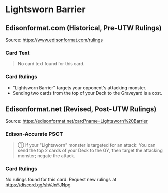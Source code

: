 # Lightsworn Barrier

## Edisonformat.com (Historical, Pre-UTW Rulings)

Source: https://www.edisonformat.com/rulings

### Card Text

> No card text found for this card.

### Card Rulings

*   "Lightsworn Barrier" targets your opponent's attacking monster.
*   Sending two cards from the top of your Deck to the Graveyard is a cost.

## Edisonformat.net (Revised, Post-UTW Rulings)

Source: https://edisonformat.net/card?name=Lightsworn%20Barrier

### Edison-Accurate PSCT

> ① If your "Lightsworn" monster is targeted for an attack: You can send the top 2 cards of your Deck to the GY, then target the attacking monster; negate the attack.

### Card Rulings

No rulings found for this card. Request new rulings at https://discord.gg/shVJnYJNpg
            